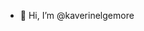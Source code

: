 - 👋 Hi, I’m @kaverinelgemore

<!---
kaverinelgemore/kaverinelgemore is a ✨ special ✨ repository because its `README.md` (this file) appears on your GitHub profile.
You can click the Preview link to take a look at your changes.
--->
